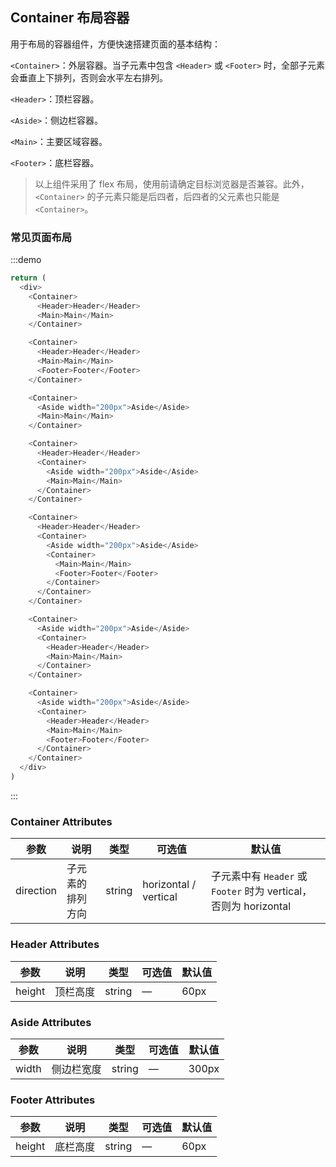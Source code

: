 ## Container 布局容器

用于布局的容器组件，方便快速搭建页面的基本结构：

`<Container>`：外层容器。当子元素中包含 `<Header>` 或 `<Footer>` 时，全部子元素会垂直上下排列，否则会水平左右排列。

`<Header>`：顶栏容器。

`<Aside>`：侧边栏容器。

`<Main>`：主要区域容器。

`<Footer>`：底栏容器。

> 以上组件采用了 flex 布局，使用前请确定目标浏览器是否兼容。此外，`<Container>` 的子元素只能是后四者，后四者的父元素也只能是 `<Container>`。

### 常见页面布局

:::demo

```js
return (
  <div>
    <Container>
      <Header>Header</Header>
      <Main>Main</Main>
    </Container>

    <Container>
      <Header>Header</Header>
      <Main>Main</Main>
      <Footer>Footer</Footer>
    </Container>

    <Container>
      <Aside width="200px">Aside</Aside>
      <Main>Main</Main>
    </Container>

    <Container>
      <Header>Header</Header>
      <Container>
        <Aside width="200px">Aside</Aside>
        <Main>Main</Main>
      </Container>
    </Container>

    <Container>
      <Header>Header</Header>
      <Container>
        <Aside width="200px">Aside</Aside>
        <Container>
          <Main>Main</Main>
          <Footer>Footer</Footer>
        </Container>
      </Container>
    </Container>

    <Container>
      <Aside width="200px">Aside</Aside>
      <Container>
        <Header>Header</Header>
        <Main>Main</Main>
      </Container>
    </Container>

    <Container>
      <Aside width="200px">Aside</Aside>
      <Container>
        <Header>Header</Header>
        <Main>Main</Main>
        <Footer>Footer</Footer>
      </Container>
    </Container>
  </div>
)
```

:::

### Container Attributes

| 参数      | 说明             | 类型   | 可选值                | 默认值                                                           |
| --------- | ---------------- | ------ | --------------------- | ---------------------------------------------------------------- |
| direction | 子元素的排列方向 | string | horizontal / vertical | 子元素中有 `Header` 或 `Footer` 时为 vertical，否则为 horizontal |

### Header Attributes

| 参数   | 说明     | 类型   | 可选值 | 默认值 |
| ------ | -------- | ------ | ------ | ------ |
| height | 顶栏高度 | string | —      | 60px   |

### Aside Attributes

| 参数  | 说明       | 类型   | 可选值 | 默认值 |
| ----- | ---------- | ------ | ------ | ------ |
| width | 侧边栏宽度 | string | —      | 300px  |

### Footer Attributes

| 参数   | 说明     | 类型   | 可选值 | 默认值 |
| ------ | -------- | ------ | ------ | ------ |
| height | 底栏高度 | string | —      | 60px   |
